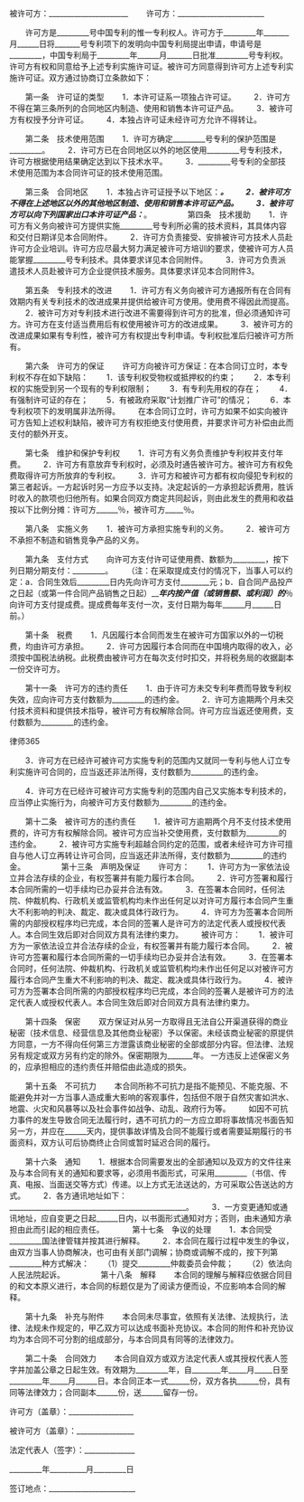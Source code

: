
 


被许可方：______________________
　　许可方：________________________


　　许可方是_________号中国专利的惟一专利权人。许可方于_________年_______月______日将_______号专利项下的发明向中国专利局提出申请，申请号是_________，中国专利局于_________年______月_______日批准_________号专利权。许可方有权和同意给予上述专利实施许可证。被许可方同意得到许可方上述专利实施许可证。双方通过协商订立条款如下：


　　第一条　许可证的类型
　　1．本许可证系一项独占许可证。
　　2．许可方不得在第三条所列的合同地区内制造、使用和销售本许可证产品。
　　3．被许可方有权授予分许可证。
　　4．本独占许可证未经许可方允许不得转让。


　　第二条　技术使用范围
　　1．许可方确定_________号专利的保护范围是_________。
　　2．许可方已在合同地区以外的地区使用_________号专利技术，许可方根据使用结果确定达到以下技术水平。
　　3．_________号专利的全部技术使用范围为本合同许可证的技术使用范围。


　　第三条　合同地区
　　1．本独占许可证授予以下地区：_________。
　　2．被许可方不得在上述地区以外的其他地区制造、使用和销售本许可证产品。
　　3．被许可方可以向下列国家出口本许可证产品：_________。
　　
　　第四条　技术援助
　　1．许可方有义务向被许可方提供实施_________号专利所必需的技术资料，其具体内容和交付日期详见本合同附件。
　　2．许可方负责接受、安排被许可方技术人员赴许可方企业培训。许可方应尽最大努力满足被许可方培训的要求，使被许可方人员能掌握_________号专利技术。具体要求详见本合同附件。
　　3．许可方负责派遣技术人员赴被许可方企业提供技术服务。具体要求详见本合同附件3。


　　第五条　专利技术的改进
　　1．许可方有义务向被许可方通报所有在合同有效期内有关专利技术的改进成果并提供给被许可方使用。使用费不得因此而提高。
　　2．被许可方对专利技术进行改进不需要得到许可方的批准，但必须通知许可方。许可方在支付适当费用后有权使用被许可方的改进成果。
　　3．被许可方的改进成果如果有专利性，被许可方有权提出专利申请。专利权批准后归被许可方所有。


　　第六条　许可方的保证
　　许可方向被许可方保证：在本合同订立时，本专利权不存在如下缺陷：
　　1．该专利权受物权或抵押权的约束；
　　2．本专利权的实施受到另一个现有的专利权限制；
　　3．有专利先用权的存在；
　　4．有强制许可证的存在；
　　5．有被政府采取“计划推广许可”的情况；
　　6．本专利权项下的发明属非法所得。
　　在本合同订立时，许可方如果不如实向被许可方告知上述权利缺陷，被许可方有权拒绝支付使用费，并要求许可方补偿由此而支付的额外开支。


　　第七条　维护和保护专利权
　　1．许可方有义务负责维护专利权并支付年费。
　　2．许可方有意放弃专利权时，必须及时通告被许可方。被许可方有权免费取得许可方所放弃的专利权。
　　3．许可方和被许可方都有权向侵犯专利权的第三者起诉。一方起诉时另一方应予以支持。决定起诉的一方承担起诉费用，胜诉时收入的款项也归他所有。如果合同双方商定共同起诉，则由此发生的费用和收益按以下比例分摊：许可方______％，被许可方_____％。


　　第八条　实施义务
　　1．被许可方承担实施专利的义务。
　　2．被许可方不承担不制造和销售竞争产品的义务。


　　第九条　支付方式
　　向许可方支付许可证使用费、数额为_________，按下列日期分期支付：_________。
　　（注：在采取提成支付的情况下，当事人可以约定：a．合同生效后_________日内先向许可方支付________元；b．自合同产品投产之日起（或第一件合同产品销售之日起）_________年内按产值（或销售额、或利润）的_______％向许可方支付提成费。提成费每年支付一次，支付日期为每年______月______日前。） 


　　第十条　税费
　　1．凡因履行本合同而发生在被许可方国家以外的一切税费，均由许可方承担。
　　2．许可方因履行本合同而在中国境内取得的收入，必须按中国税法纳税。此税费由被许可方在每次支付时扣交，并将税务局的收据副本一份交许可方。


　　第十一条　许可方的违约责任
　　1．由于许可方未交专利年费而导致专利权失效，应向许可方支付数额为_________的违约金。
　　2．许可方逾期两个月未交付技术资料和提供技术指导，被许可方有权解除合同。许可方应当返还使用费，支付数额为_________的违约金。




 
律师365






　　3．许可方在已经许可被许可方实施专利的范围内又就同一专利与他人订立专利实施许可合同的，应当返还非法所得，支付数额为_________的违约金。

　　4．许可方在已经许可被许可方实施专利的范围内自己又实施本专利技术的，应当停止实施行为，向被许可方支付数额为_________的违约金。




　　第十二条　被许可方的违约责任
　　1．被许可方逾期两个月不支付技术使用费的，许可方有权解除合同。被许可方应当补交使用费，支付数额为_________的违约金。
　　2．被许可方实施专利超越合同约定的范围，或者未经许可方许可擅自与他人订立再转让许可合同，应当返还非法所得，支付数额为_________的违约金。
　　
　　第十三条　声明及保证
　　许可方：
　　1．许可方为一家依法设立并合法存续的企业，有权签署并有能力履行本合同。
　　2．许可方签署和履行本合同所需的一切手续均已办妥并合法有效。
　　3．在签署本合同时，任何法院、仲裁机构、行政机关或监管机构均未作出任何足以对许可方履行本合同产生重大不利影响的判决、裁定、裁决或具体行政行为。
　　4．许可方为签署本合同所需的内部授权程序均已完成，本合同的签署人是许可方的法定代表人或授权代表人。本合同生效后即对合同双方具有法律约束力。
　　被许可方：
　　1．被许可方为一家依法设立并合法存续的企业，有权签署并有能力履行本合同。
　　2．被许可方签署和履行本合同所需的一切手续均已办妥并合法有效。
　　3．在签署本合同时，任何法院、仲裁机构、行政机关或监管机构均未作出任何足以对被许可方履行本合同产生重大不利影响的判决、裁定、裁决或具体行政行为。
　　4．被许可方为签署本合同所需的内部授权程序均已完成，本合同的签署人是被许可方的法定代表人或授权代表人。本合同生效后即对合同双方具有法律约束力。


　　第十四条　保密
　　双方保证对从另一方取得且无法自公开渠道获得的商业秘密（技术信息、经营信息及其他商业秘密）予以保密。未经该商业秘密的原提供方同意，一方不得向任何第三方泄露该商业秘密的全部或部分内容。但法律、法规另有规定或双方另有约定的除外。保密期限为_______年。
一方违反上述保密义务的，应承担相应的违约责任并赔偿由此造成的损失。


　　第十五条　不可抗力
　　本合同所称不可抗力是指不能预见、不能克服、不能避免并对一方当事人造成重大影响的客观事件，包括但不限于自然灾害如洪水、地震、火灾和风暴等以及社会事件如战争、动乱、政府行为等。
　　如因不可抗力事件的发生导致合同无法履行时，遇不可抗力的一方应立即将事故情况书面告知另一方，并应在______天内，提供事故详情及合同不能履行或者需要延期履行的书面资料，双方认可后协商终止合同或暂时延迟合同的履行。


　　第十六条　通知
　　1．根据本合同需要发出的全部通知以及双方的文件往来及与本合同有关的通知和要求等，必须用书面形式，可采用_________（书信、传真、电报、当面送交等方式）传递。以上方式无法送达的，方可采取公告送达的方式。
　　2．各方通讯地址如下：_________________________________________________。
　　3．一方变更通知或通讯地址，应自变更之日起______日内，以书面形式通知对方；否则，由未通知方承担由此而引起的相应责任。
　
　　第十七条　争议的处理
　　1．本合同受_________国法律管辖并按其进行解释。
　　2．本合同在履行过程中发生的争议，由双方当事人协商解决，也可由有关部门调解；协商或调解不成的，按下列第_________种方式解决：
　　（1）提交_________仲裁委员会仲裁；
　　（2）依法向人民法院起诉。
　　
　　第十八条　解释
　　本合同的理解与解释应依据合同目的和文本原义进行，本合同的标题仅是为了阅读方便而设，不应影响本合同的解释。


　　第十九条　补充与附件
　　本合同未尽事宜，依照有关法律、法规执行，法律、法规未作规定的，甲乙双方可以达成书面补充协议。本合同的附件和补充协议均为本合同不可分割的组成部分，与本合同具有同等的法律效力。


　　第二十条　合同效力
　　本合同自双方或双方法定代表人或其授权代表人签字并加盖公章之日起生效。有效期为_________年，自________年_____月_____日至_________年_____月______日。本合同正本一式______份，双方各执______份，具有同等法律效力；合同副本______份，送______留存一份。


 



 许可方（盖章）：__________________
 
被许可方（盖章）：________________
 
法定代表人（签字）：______________
 
_________年__________月_________日
 
签订地点：________________________
 

 
 

 
 
 
  
 
  
 
   


   
 

   


   


   
 
 
  
 
 
 

